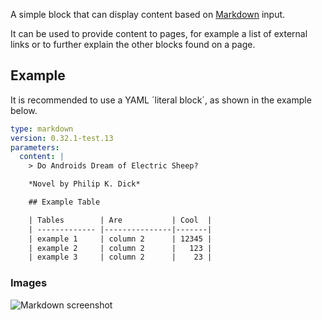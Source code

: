 A simple block that can display content based on [Markdown] input.

It can be used to provide content to pages, for example a list of external links or to further
explain the other blocks found on a page.

## Example

It is recommended to use a YAML ´literal block´, as shown in the example below.

```yaml
type: markdown
version: 0.32.1-test.13
parameters:
  content: |
    > Do Androids Dream of Electric Sheep?

    *Novel by Philip K. Dick*

    ## Example Table

    | Tables        | Are           | Cool  |
    | ------------- |---------------|-------|
    | example 1     | column 2      | 12345 |
    | example 2     | column 2      |   123 |
    | example 3     | column 2      |    23 |
```

### Images

![Markdown screenshot](https://gitlab.com/appsemble/appsemble/-/raw/0.32.1-test.13/config/assets/markdown.png)

[markdown]: https://github.com/adam-p/markdown-here/wiki/Markdown-Cheatsheet
